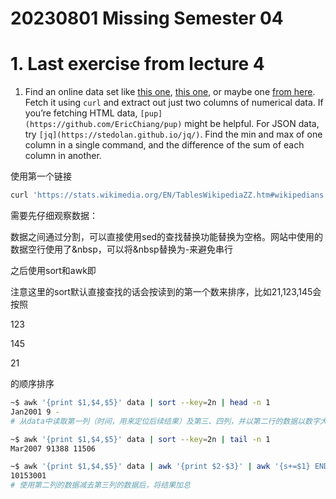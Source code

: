 # 20230801 Missing Semester 04

# 1. Last exercise from lecture 4

1. Find an online data set like [this one](https://stats.wikimedia.org/EN/TablesWikipediaZZ.htm), [this one](https://ucr.fbi.gov/crime-in-the-u.s/2016/crime-in-the-u.s.-2016/topic-pages/tables/table-1), or maybe one [from here](https://www.springboard.com/blog/data-science/free-public-data-sets-data-science-project/). Fetch it using `curl` and extract out just two columns of numerical data. If you’re fetching HTML data, `[pup](https://github.com/EricChiang/pup)` might be helpful. For JSON data, try `[jq](https://stedolan.github.io/jq/)`. Find the min and max of one column in a single command, and the difference of the sum of each column in another.

使用第一个链接

```bash
curl 'https://stats.wikimedia.org/EN/TablesWikipediaZZ.htm#wikipedians'|sed -n "/table1/,/<\/table>/p"|grep "<tr" | sed "1,12d"|head -n -3|sed -E 's/(<[^>]*>)+/ /g'|sed 's/ &nbsp;/ -/g'|sed 's/&nbsp;//g' > data
```

需要先仔细观察数据：

数据之间通过<tag>分割，可以直接使用sed的查找替换功能替换为空格。网站中使用的数据空行使用了&nbsp，可以将&nbsp替换为-来避免串行

之后使用sort和awk即

注意这里的sort默认直接查找的话会按读到的第一个数来排序，比如21,123,145会按照

123

145

21

的顺序排序

```bash
~$ awk '{print $1,$4,$5}' data | sort --key=2n | head -n 1
Jan2001 9 -
# 从data中读取第一列（时间，用来定位后续结果）及第三、四列，并以第二行的数据以数字大小进行排序，然后显示最大值的结果；下一个命令显示最小值的结果

~$ awk '{print $1,$4,$5}' data | sort --key=2n | tail -n 1
Mar2007 91388 11506

~$ awk '{print $1,$4,$5}' data | awk '{print $2-$3}' | awk '{s+=$1} END {print s}'
10153001
# 使用第二列的数据减去第三列的数据后，将结果加总
```